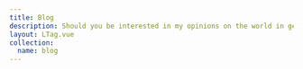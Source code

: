 ```yaml
---
title: Blog
description: Should you be interested in my opinions on the world in general and web development in particular, this blog is for you.
layout: LTag.vue
collection:
  name: blog
---
```

